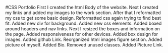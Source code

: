 #CSS Portfolio
First I created the html Body of the website.
Next I created my links and added my images to the work section.
After that I reformatted my css to get some basic design.
Reformatted css again trying to find best fit.
Added new div for background.
Added new css elements.
Added boxed around headers and nav links.
Next I resized the boxes and information on the page.
Added responsiveness for other devices.
Added box design for images. Added github Link. Reorganized html images figure section.
Added picture of myself. Added Bio.
Removed unused classes. Added Picture Link.